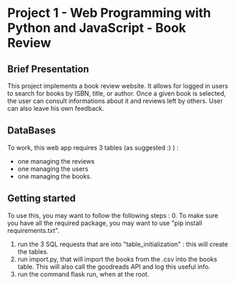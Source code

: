 # Project 1 - Web Programming with Python and JavaScript - Book Review

## Brief Presentation

This project implements a book review website. 
It allows for logged in users to search for books by ISBN, title, or author.
Once a given book is selected, the user can consult informations about it and reviews left by others. 
User can also leave his own feedback.

## DataBases

To work, this web app requires 3 tables (as suggested :) ) :
- one managing the reviews
- one managing the users
- one managing the books.

## Getting started

To use this, you may want to follow the following steps :
0. To make sure you have all the required package, you may want to use "pip install requirements.txt".
1. run the 3 SQL requests that are into "table_initialization" : this will create the tables.
2. run import.py, that will import the books from the .csv into the books table. This will also call the goodreads API and log this useful info.
3. run the command flask run, when at the root.


